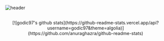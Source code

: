 ![header](https://capsule-render.vercel.app/api?type=soft&color=auto&height=150&section=header&text=In-Cheol%20Shin&fontSize=70&animation=twinkling)

<br>

<div align="center">
  [![godic97's github stats](https://github-readme-stats.vercel.app/api?username=godic97&theme=algolia)](https://github.com/anuraghazra/github-readme-stats)

</div>
